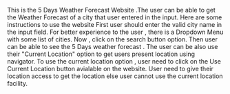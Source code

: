 This is the 5 Days Weather Forecast Website .The user can be able to get the Weather Forecast of a  city that user entered in the input.
Here are some instructions to use the website 
First user should enter the valid city name in the input field.
For better experience to the user , there is a Dropdown Menu with some list of cities. 
Now , click on the search button option.
Then user can be able to see the 5 Days weather forecast .
The user can be also use their "Current Location" option to get users present location using navigator.
To use the current location option , user need to click on the Use Current Location button avialable on the website.
User need to give their location access to get the location else user cannot use the current location facility. 
